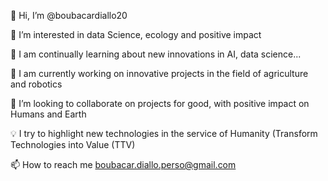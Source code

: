 👋 Hi, I’m @boubacardiallo20

👀 I’m interested in data Science, ecology and positive impact

🌱  I am continually learning about new innovations in AI, data science...

🔬 I am currently working on innovative projects in the field of agriculture and robotics

💞️  I’m looking to collaborate on projects for good, with positive impact on Humans and Earth

💡  I try to highlight new technologies in the service of Humanity (Transform Technologies into Value (TTV)

📫  How to reach me boubacar.diallo.perso@gmail.com
